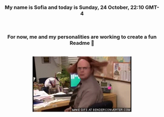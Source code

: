 


<div align="center">
<h3 >My name is Sofia and today is Sunday, 24 October, 22:10 GMT-4</h3><br>
<h3 >For now, me and my personalities are working to create a fun Readme 👋
</h3><br>
<img src='img/dwight.gif' alt='working...'/>
</div>

